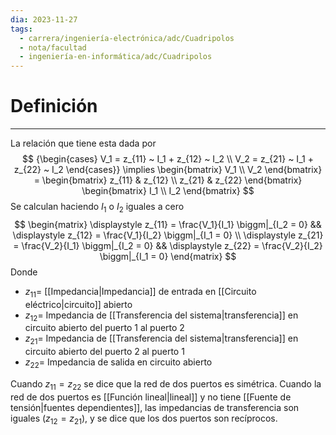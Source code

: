```yaml
---
dia: 2023-11-27
tags:
  - carrera/ingeniería-electrónica/adc/Cuadripolos
  - nota/facultad
  - ingeniería-en-informática/adc/Cuadripolos
---
```

# Definición
---
La relación que tiene esta dada por $$ {\begin{cases} 
	V_1 = z_{11} ~ I_1 + z_{12} ~ I_2 \\ 
	V_2 = z_{21} ~ I_1 + z_{22} ~ I_2
\end{cases}} \implies 
\begin{bmatrix} V_1 \\ V_2 \end{bmatrix} = \begin{bmatrix} 
	z_{11} & z_{12}  \\ 
	z_{21} & z_{22}
\end{bmatrix} \begin{bmatrix} I_1 \\ I_2 \end{bmatrix} $$
Se calculan haciendo $I_1$ o $I_2$ iguales a cero $$ \begin{matrix} 
	\displaystyle
	z_{11} = \frac{V_1}{I_1} \biggm|_{I_2 = 0} && 
	\displaystyle
	z_{12} = \frac{V_1}{I_2} \biggm|_{I_1 = 0} \\ 
	\displaystyle
	z_{21} = \frac{V_2}{I_1} \biggm|_{I_2 = 0} && 
	\displaystyle
	z_{22} = \frac{V_2}{I_2} \biggm|_{I_1 = 0}  
\end{matrix} $$
Donde 
* $z_{11} =$ [[Impedancia|Impedancia]] de entrada en [[Circuito eléctrico|circuito]] abierto
* $z_{12} =$ Impedancia de [[Transferencia del sistema|transferencia]] en circuito abierto del puerto 1 al puerto 2
* $z_{21} =$ Impedancia de [[Transferencia del sistema|transferencia]] en circuito abierto del puerto 2 al puerto 1
* $z_{22} =$ Impedancia de salida en circuito abierto

Cuando $z_{11} = z_{22}$ se dice que la red de dos puertos es simétrica.
Cuando la red de dos puertos es [[Función lineal|lineal]] y no tiene [[Fuente de tensión|fuentes dependientes]], las impedancias de transferencia son iguales ($z_{12} = z_{21}$), y se dice que los dos puertos son recíprocos.